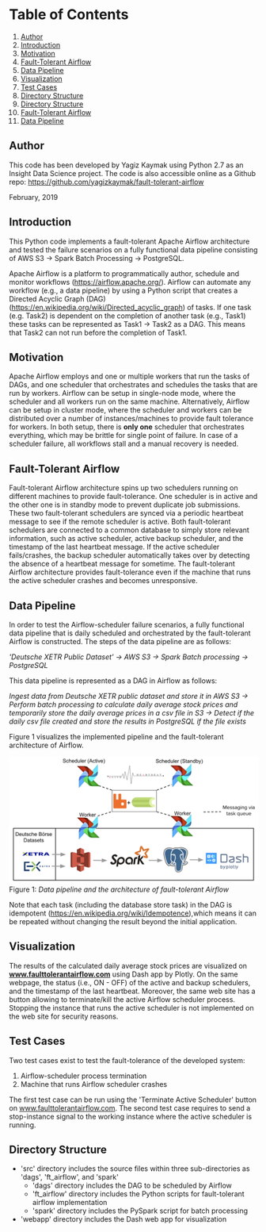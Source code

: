 # Table of Contents
1. [Author](README.MD#author)
1. [Introduction](README.MD#introduction)
1. [Motivation](README.MD#motivation)
1. [Fault-Tolerant Airflow](README.MD#fault-tolerant-airflow)
1. [Data Pipeline](README.MD#data-pipeline)
1. [Visualization](README.MD#visualization)
1. [Test Cases](README.MD#test-cases)
1. [Directory Structure](README.MD#directory-structure)
1. [Directory Structure](README.MD#directory-structure)
1. [Fault-Tolerant Airflow](README.MD#fault-tolerant-airflow)
1. [Data Pipeline](README.MD#data-pipeline)


## Author
This code has been developed by Yagiz Kaymak using Python 2.7 as an Insight Data Science project.
The code is also accessible online as a Github repo:
https://github.com/yagizkaymak/fault-tolerant-airflow

February, 2019

## Introduction
This Python code implements a fault-tolerant Apache Airflow architecture and tested the failure scenarios on a
fully functional data pipeline consisting of AWS S3 -> Spark Batch Processing -> PostgreSQL.

Apache Airflow is a platform to programmatically author, schedule and monitor workflows (https://airflow.apache.org/).
Airflow can automate any workflow (e.g., a data pipeline) by using a Python script that
creates a Directed Acyclic Graph (DAG) (https://en.wikipedia.org/wiki/Directed_acyclic_graph) of tasks.
If one task (e.g. Task2) is dependent on the completion of another task (e.g., Task1) these tasks
can be represented as Task1 -> Task2 as a DAG. This means that Task2 can not run before the completion of Task1.

## Motivation
Apache Airflow employs and one or multiple workers that run the tasks of DAGs, and one scheduler
that orchestrates and schedules the tasks that are run by workers.
Airflow can be setup in single-node mode, where the scheduler and all workers run on the same machine.
Alternatively, Airflow can be setup in cluster mode, where the scheduler and workers can be distributed over
a number of instances/machines to provide fault tolerance for workers.
In both setup, there is __only one__ scheduler that orchestrates everything, which may be brittle for single point of
failure. In case of a scheduler failure, all workflows stall and a manual recovery is needed.

## Fault-Tolerant Airflow
Fault-tolerant Airflow architecture spins up two schedulers running on different machines to provide fault-tolerance.
One scheduler is in active and the other one is in standby mode to prevent duplicate job submissions.
These two fault-tolerant schedulers are synced via a periodic heartbeat message to see if the remote scheduler is active.
Both fault-tolerant schedulers are connected to a common database to simply store relevant information, such as active scheduler,
active backup scheduler, and the timestamp of the last heartbeat message.
If the active scheduler fails/crashes, the backup scheduler automatically takes over by detecting the absence of a heartbeat message
for sometime.
The fault-tolerant Airflow architecture provides fault-tolerance even if the machine that runs
the active scheduler crashes and becomes unresponsive.


## Data Pipeline
In order to test the Airflow-scheduler failure scenarios, a fully functional data pipeline that is
daily scheduled and orchestrated by the fault-tolerant Airflow is constructed.
The steps of the data pipeline are as follows:

*'Deutsche XETR Public Dataset' -> AWS S3 -> Spark Batch processing -> PostgreSQL*

This data pipeline is represented as a DAG in Airflow as follows:

*Ingest data from Deutsche XETR public dataset and store it in AWS S3 ->
Perform batch processing to calculate daily average stock prices and temporarily store the daily
average prices in a csv file in S3 ->
Detect if the daily csv file created and store the results in PostgreSQL if the file exists*


Figure 1 visualizes the implemented pipeline and the fault-tolerant architecture of Airflow.

![Figure 1: Data pipeline and the architecture of fault-tolerant Airflow](images/pipeline.jpg)
Figure 1: *Data pipeline and the architecture of fault-tolerant Airflow*

Note that each task (including the database store task) in the DAG is idempotent
(https://en.wikipedia.org/wiki/Idempotence),which means it can be repeated
without changing the result beyond the initial application.


## Visualization
The results of the calculated daily average stock prices are visualized on
__www.faulttolerantairflow.com__ using Dash app by Plotly.
On the same webpage, the status (i.e., ON - OFF) of the active and backup schedulers, and the
timestamp of the last heartbeat.
Moreover, the same web site has a button allowing to terminate/kill the active Airflow scheduler process.
Stopping the instance that runs the active scheduler is not implemented on the web site for security reasons.

## Test Cases
Two test cases exist to test the fault-tolerance of the developed system:
1. Airflow-scheduler process termination
2. Machine that runs Airflow scheduler crashes

The first test case can be run using the 'Terminate Active Scheduler' button on www.faulttolerantairflow.com.
The second test case requires to send a stop-instance signal to the working instance where the active scheduler
is running.


## Directory Structure
* 'src' directory includes the source files within three sub-directories as 'dags', 'ft_airflow', and 'spark'
  * 'dags' directory includes the DAG to be scheduled by Airflow
  * 'ft_airflow' directory includes the Python scripts for fault-tolerant airflow implementation
  * 'spark' directory includes the PySpark script for batch processing
* 'webapp' directory includes the Dash web app for visualization
